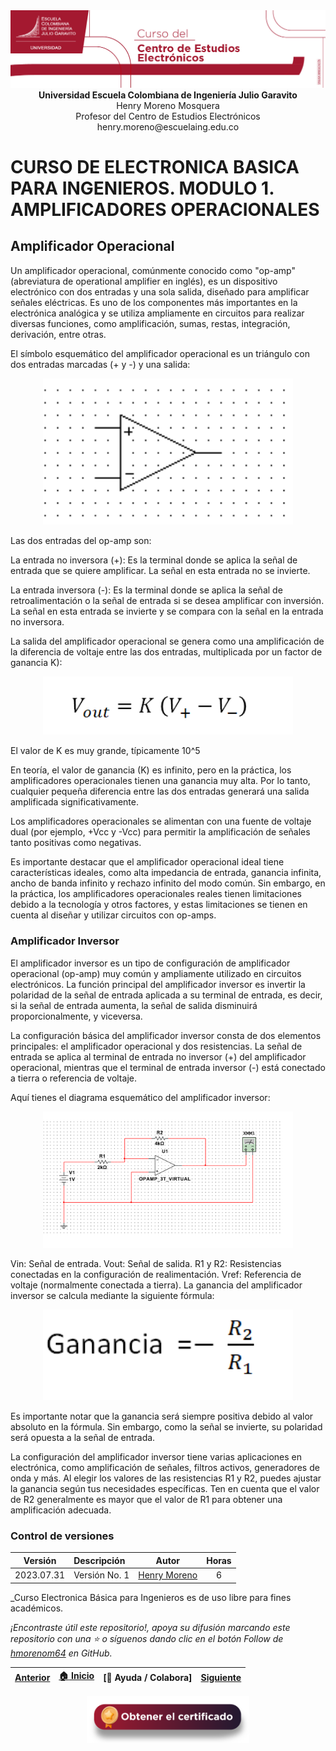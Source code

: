 <div align="center">
<img src = "/.icons/image1.jpeg" >
</div>

<div align="center">
<b> Universidad Escuela Colombiana de Ingeniería Julio Garavito</b>
<br></div>

<div align="center">
Henry Moreno Mosquera
<br></div>

<div align="center">
Profesor del Centro de Estudios Electrónicos
<br></div>

<div align="center">
henry.moreno@escuelaing.edu.co
<br></div>



# **CURSO DE ELECTRONICA BASICA PARA INGENIEROS. MODULO 1. AMPLIFICADORES OPERACIONALES**

## Amplificador Operacional

Un amplificador operacional, comúnmente conocido como "op-amp" (abreviatura de operational amplifier en inglés), es un dispositivo electrónico con dos entradas y una sola salida, diseñado para amplificar señales eléctricas. Es uno de los componentes más importantes en la electrónica analógica y se utiliza ampliamente en circuitos para realizar diversas funciones, como amplificación, sumas, restas, integración, derivación, entre otras.

El símbolo esquemático del amplificador operacional es un triángulo con dos entradas marcadas (+ y -) y una salida:

<div align="center">
  <img src="imagenes/imagen_45.png" width="400px">
</div>



Las dos entradas del op-amp son:

La entrada no inversora (+): Es la terminal donde se aplica la señal de entrada que se quiere amplificar. La señal en esta entrada no se invierte.

La entrada inversora (-): Es la terminal donde se aplica la señal de retroalimentación o la señal de entrada si se desea amplificar con inversión. La señal en esta entrada se invierte y se compara con la señal en la entrada no inversora.

La salida del amplificador operacional se genera como una amplificación de la diferencia de voltaje entre las dos entradas, multiplicada por un factor de ganancia K):

<div align="center">
  <img src="imagenes/imagen_46.png" width="400px">
</div>

El valor de K es muy grande, típicamente 10^5


En teoría, el valor de ganancia (K) es infinito, pero en la práctica, los amplificadores operacionales tienen una ganancia muy alta. Por lo tanto, cualquier pequeña diferencia entre las dos entradas generará una salida amplificada significativamente.

Los amplificadores operacionales se alimentan con una fuente de voltaje dual (por ejemplo, +Vcc y -Vcc) para permitir la amplificación de señales tanto positivas como negativas.

Es importante destacar que el amplificador operacional ideal tiene características ideales, como alta impedancia de entrada, ganancia infinita, ancho de banda infinito y rechazo infinito del modo común. Sin embargo, en la práctica, los amplificadores operacionales reales tienen limitaciones debido a la tecnología y otros factores, y estas limitaciones se tienen en cuenta al diseñar y utilizar circuitos con op-amps.

### Amplificador Inversor

El amplificador inversor es un tipo de configuración de amplificador operacional (op-amp) muy común y ampliamente utilizado en circuitos electrónicos. La función principal del amplificador inversor es invertir la polaridad de la señal de entrada aplicada a su terminal de entrada, es decir, si la señal de entrada aumenta, la señal de salida disminuirá proporcionalmente, y viceversa.

La configuración básica del amplificador inversor consta de dos elementos principales: el amplificador operacional y dos resistencias. La señal de entrada se aplica al terminal de entrada no inversor (+) del amplificador operacional, mientras que el terminal de entrada inversor (-) está conectado a tierra o referencia de voltaje.

Aquí tienes el diagrama esquemático del amplificador inversor:

<div align="center">
  <img src="imagenes/imagen_47.png" width="400px">
</div>



Vin: Señal de entrada.
Vout: Señal de salida.
R1 y R2: Resistencias conectadas en la configuración de realimentación.
Vref: Referencia de voltaje (normalmente conectada a tierra).
La ganancia del amplificador inversor se calcula mediante la siguiente fórmula:

<div align="center">
  <img src="imagenes/imagen_48.png" width="400px">
</div>

Es importante notar que la ganancia será siempre positiva debido al valor absoluto en la fórmula. Sin embargo, como la señal se invierte, su polaridad será opuesta a la señal de entrada.

La configuración del amplificador inversor tiene varias aplicaciones en electrónica, como amplificación de señales, filtros activos, generadores de onda y más. Al elegir los valores de las resistencias R1 y R2, puedes ajustar la ganancia según tus necesidades específicas. Ten en cuenta que el valor de R2 generalmente es mayor que el valor de R1 para obtener una amplificación adecuada.







### Control de versiones

| Versión    | Descripción   | Autor                                      | Horas |
|------------|:--------------|--------------------------------------------|:-----:|
| 2023.07.31| Versión No. 1 | [Henry Moreno](https://github.com/hmorenom64)  |  6 |

_Curso Electronica Básica para Ingenieros es de uso libre para fines académicos.

_¡Encontraste útil este repositorio!, apoya su difusión marcando este repositorio con una ⭐ o síguenos dando clic en el botón Follow de [hmorenom64](https://github.com/hmorenom64?tab=repositories) en GitHub._

| [Anterior](diodos.md) | [:house: Inicio](../readme.md) | [:beginner: Ayuda / Colabora] | [Siguiente](tutorial_multisim.md) |
|----------------------------|-----------------------------------|--------------------------------------------------------------------------------------------------|-----------------------------------------|
                                                                                                                                      
                                                                                                                                
<div align="center"><a href="https://enlace-academico.escuelaing.edu.co/psc/FORMULARIO/EMPLOYEE/SA/c/EC_LOCALIZACION_RE.LC_FRM_ADMEDCO_FL.GBL" target="_blank"><img src="https://github.com/rcfdtools/R.TeachingResearchGuide/blob/main/CaseUse/.icons/IconCEHBotonCertificado.png" alt="R.LTWB" width="260" border="0" /></a></div>
                                                                                                                                      
##
